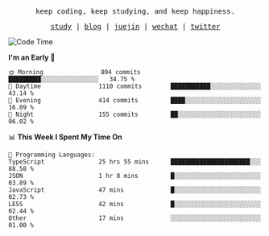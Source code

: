 <p align="center">
  <samp>
    <span>keep coding, keep studying, and keep happiness.</span>
  </samp>
</p>

<p align="center">
  <samp>
    <a href="https://github.com/ouduidui/fe-study">study</a> |
    <a href="https://deweyou.me">blog</a>  |
    <a href="https://juejin.cn/user/4309700183594366">juejin</a> |
    <a href="https://user-images.githubusercontent.com/54696834/165071004-6509e3f2-90c3-448c-9d92-3da42b0c2021.jpeg">wechat</a> |
    <a href="https://twitter.com/ouduidui">twitter</a>
  </samp>
</p>

<!--START_SECTION:waka-->
![Code Time](http://img.shields.io/badge/Code%20Time-2%2C659%20hrs%2040%20mins-blue)

**I'm an Early 🐤** 

```text
🌞 Morning                894 commits         █████████░░░░░░░░░░░░░░░░   34.75 % 
🌆 Daytime                1110 commits        ███████████░░░░░░░░░░░░░░   43.14 % 
🌃 Evening                414 commits         ████░░░░░░░░░░░░░░░░░░░░░   16.09 % 
🌙 Night                  155 commits         ██░░░░░░░░░░░░░░░░░░░░░░░   06.02 % 
```


📊 **This Week I Spent My Time On** 

```text
💬 Programming Languages: 
TypeScript               25 hrs 55 mins      ██████████████████████░░░   88.58 % 
JSON                     1 hr 8 mins         █░░░░░░░░░░░░░░░░░░░░░░░░   03.89 % 
JavaScript               47 mins             █░░░░░░░░░░░░░░░░░░░░░░░░   02.73 % 
LESS                     42 mins             █░░░░░░░░░░░░░░░░░░░░░░░░   02.44 % 
Other                    17 mins             ░░░░░░░░░░░░░░░░░░░░░░░░░   01.00 % 
```


<!--END_SECTION:waka-->
